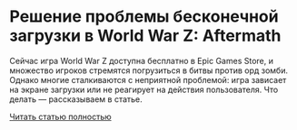 # Решение проблемы бесконечной загрузки в World War Z: Aftermath



Сейчас игра World War Z доступна бесплатно в Epic Games Store, и множество игроков стремятся погрузиться в битвы против орд зомби. Однако многие сталкиваются с неприятной проблемой: игра зависает на экране загрузки или не реагирует на действия пользователя. Что делать — рассказываем в статье.

[Читать статью полностью](https://xyberbara.com/gaming/wwz-stuck-load/)
